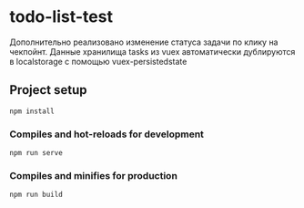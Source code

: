 # todo-list-test
Дополнительно реализовано изменение статуса задачи по клику на чекпойнт.
Данные хранилища tasks из vuex автоматически дублируются в localstorage с помощью vuex-persistedstate
## Project setup
```
npm install
```

### Compiles and hot-reloads for development
```
npm run serve
```

### Compiles and minifies for production
```
npm run build
```
